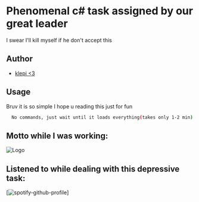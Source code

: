 
# Phenomenal c# task assigned by our great leader

I swear I'll kill myself if he don't accept this


## Author

- [klepi <3](https://github.com/Adklps)


## Usage

Bruv it is so simple I hope u reading this just for fun

```bash
  No commands, just wait until it loads everything(takes only 1-2 min)
```

## Motto while I was working:
![Logo](https://www.boredpanda.com/blog/wp-content/uploads/2022/04/raccoon-memes-instagram-624ae8c78c21d__700.jpg)



## Listened to while dealing with this depressive task:
[![spotify-github-profile](https://spotify-github-profile.vercel.app/api/view?uid=hm0bq05plf3kjeq1mqr7lw11o&cover_image=true&theme=novatorem&show_offline=false&background_color=121212&interchange=false&bar_color=53b14f&bar_color_cover=false)]
